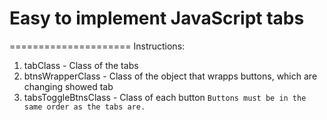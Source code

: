 # Easy to implement JavaScript tabs
=====================
    Instructions:
1. tabClass - Class of the tabs
2. btnsWrapperClass - Class of the object that wrapps buttons, which are changing showed tab
3. tabsToggleBtnsClass - Class of each button
`Buttons must be in the same order as the tabs are.`
